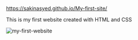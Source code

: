 https://sakinasyed.github.io/My-first-site/

This is my first website created with HTML and CSS

![my-first-website](https://user-images.githubusercontent.com/104270898/210370172-6e7a4fb9-8ba7-4086-b48b-247a2d348722.png)
